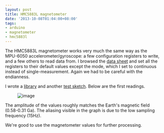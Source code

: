 ```yaml
---
layout: post
title: HMC5883L magnetometer
date: '2013-10-08T01:04:00+08:00'
tags:
- arduino
- magnetometer
- hmc5883l
---
```

The HMC5883L magnetometer works very much the same way as the MPU-6050 accelerometer/gyroscope: a few configuration registers to write, and a few others to read data from. I browsed the [data sheet](https://www51.honeywell.com/aero/common/documents/myaerospacecatalog-documents/Defense_Brochures-documents/HMC5883L_3-Axis_Digital_Compass_IC.pdf) and set all the registers to their default values except the mode, which I set to continuous instead of single-measurement. Again we had to be careful with the endianness.

I wrote a [library](https://github.com/marcv81/quadcopter/tree/81f19618fe6773caf1f94aa551347be4ef1a84ba/libraries/HMC5883L) and another [test sketch](https://github.com/marcv81/quadcopter/blob/81f19618fe6773caf1f94aa551347be4ef1a84ba/sketches/HMC5883LTest/HMC5883LTest.ino). Below are the first readings.

<figure class="tmblr-full" data-orig-height="292" data-orig-width="500"><img alt="image" src="https://64.media.tumblr.com/cfba530b7f2eb9b971bcdaf6979db572/9e859733437af283-11/s540x810/181d630994dfc036c4fa82eccf2a0ceaba36cd34.jpg" data-orig-height="292" data-orig-width="500"></figure>

The amplitude of the values roughly matches the Earth's magnetic field (0.58-0.31 Ga). The aliasing visible in the graph is due to the low sampling frequency (15Hz).

We're good to use the magnetometer values for further processing.
